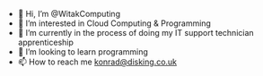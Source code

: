 - 👋 Hi, I’m @WitakComputing
- 👀 I’m interested in Cloud Computing & Programming
- 🌱 I’m currently in the process of doing my IT support technician apprenticeship
- 💞️ I’m looking to learn programming
- 📫 How to reach me konrad@disking.co.uk

<!---
WitakComputing/WitakComputing is a ✨ special ✨ repository because its `README.md` (this file) appears on your GitHub profile.
You can click the Preview link to take a look at your changes.
--->
